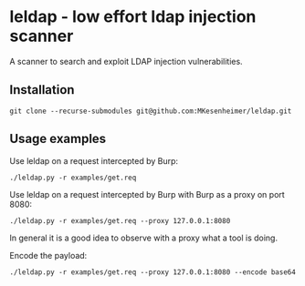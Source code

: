 # leldap - low effort ldap injection scanner
A scanner to search and exploit LDAP injection vulnerabilities.


## Installation
```
git clone --recurse-submodules git@github.com:MKesenheimer/leldap.git
```

## Usage examples
Use leldap on a request intercepted by Burp:
```
./leldap.py -r examples/get.req
```

Use leldap on a request intercepted by Burp with Burp as a proxy on port 8080:
```
./leldap.py -r examples/get.req --proxy 127.0.0.1:8080
```
In general it is a good idea to observe with a proxy what a tool is doing.

Encode the payload:
```
./leldap.py -r examples/get.req --proxy 127.0.0.1:8080 --encode base64
```
